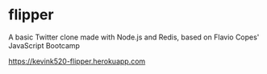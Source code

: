# flipper
A basic Twitter clone made with Node.js and Redis, based on Flavio Copes' JavaScript Bootcamp

https://kevink520-flipper.herokuapp.com
